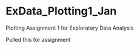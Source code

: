 # ExData_Plotting1_Jan
Plotting Assignment 1 for Exploratory Data Analysis

Pulled this for assignment

